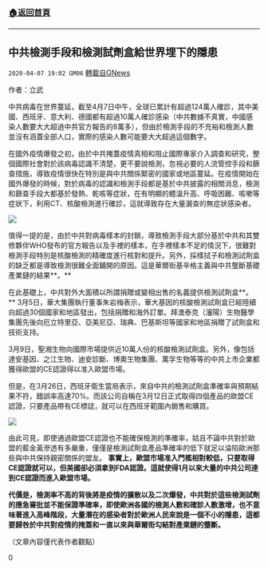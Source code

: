 ###  [:house:返回首頁](https://github.com/ourhimalayas/txt)
---

## 中共檢測手段和檢測試劑盒給世界埋下的隱患
`2020-04-07 19:02 GM06` [轉載自GNews](https://gnews.org/zh-hant/165346/)

作者：立武

中共病毒在世界蔓延，截至4月7日中午，全球已累計有超過124萬人確診，其中美國、西班牙、意大利、德國都有超過10萬人確診感染（中共數據不真實，中國感染人數要大大超過中共官方報告的8萬多），但由於檢測手段的不充裕和檢測人數並沒有涵蓋全部人口，實際的感染人數可能要大大超過這個數字。

在國外疫情爆發之初，由於中共掩蓋疫情真相和阻止國際專家介入調查和研究，整個國際社會對於該病毒認識不清楚，更不要說檢測，忽視必要的人流管控手段和篩查措施，導致疫情很快在特別是與中共關係緊密的國家或地區蔓延。在疫情開始在國外爆發的時候，對於病毒的認識和檢測手段都是基於中共披露的相關消息，檢測和篩查手段大都基於發熱、乾咳等症狀，在有明顯的體溫升高、呼吸困難、咳嗽等症狀下，利用CT、核酸檢測進行確診，這就導致存在大量漏查的無症狀感染者。

![](https://s3-ap-northeast-1.amazonaws.com/news.guo.offload.media/wp-content/uploads/2020/04/07185854/0-3.jpg)

值得一提的是，由於中共對病毒樣本的封鎖，導致檢測手段大部分基於中共和其雙修夥伴WHO發布的官方報告以及手裡的樣本，在手裡樣本不足的情況下，很難對檢測手段特別是核酸檢測的精確度進行核對和提升。另外，採樣拭子和檢測試劑盒的缺乏都是導致檢測很難全面鋪開的原因。這是華爾街基辛格主義與中共壟斷基礎產業鏈的結果**。**

在此基礎上，中共對外大面積以所謂捐贈或變相出售的名義提供檢測試劑盒**。** 3月5日，華大集團執行董事朱岩梅表示，華大基因的核酸檢測試劑盒已經陸續向超過30個國家和地區發出，包括捐贈和海外訂單。拜澳泰克（瀋陽）生物醫學集團先後向厄立特里亞、亞美尼亞、瑞典、巴基斯坦等國家和地區捐贈了試劑盒和技術支持。

3月9日，聖湘生物向國際市場提供近10萬人份的核酸檢測試劑盒。另外，像包括達安基因、之江生物、迪安診斷、博奧生物集團、萬孚生物等等的中共上市企業都獲得歐盟的CE認證得以准入歐盟市場。

但是，在3月26日，西班牙衛生當局表示，來自中共的檢測試劑盒準確率與預期結果不符，錯誤率高達70%。而該公司自稱在3月12日正式取得四個產品的歐盟CE認證，只要產品帶有CE標誌，就可以在西班牙範圍內銷售和購買。

![](https://s3-ap-northeast-1.amazonaws.com/news.guo.offload.media/wp-content/uploads/2020/04/07190016/09-1.jpg)

由此可見，即使通過歐盟CE認證也不能確保檢測的準確率，姑且不論中共對於歐盟的藍金黃滲透有多嚴重，僅僅是檢測試劑盒產品準確率的低下就足以淪陷歐洲那些與中共保持親密關係的盟友。 **事實上，歐盟市場准入門檻相對較低，只要取得CE認證就可以，但美國卻必須拿到FDA認證。這就使得1月以來大量的中共公司達到CE認證而進入歐盟市場。**

**代價是，檢測率不高的背後將是疫情的擴散以及二次爆發，中共對於這些檢測試劑的應急審批並不能保證準確率，即使歐洲各國的檢測人數和確診人數激增，也不意味著進入高峰階段，大量潛在的感染者對於歐洲人民來說是一個不小的隱患，這都要歸咎於中共對疫情的掩蓋和一直以來與華爾街勾結對產業鏈的壟斷。**

（文章內容僅代表作者觀點）

0
